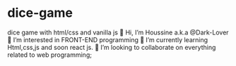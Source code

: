# dice-game
dice game with html/css and vanilla js
👋 Hi, I’m Houssine a.k.a @Dark-Lover
👀 I’m interested in FRONT-END programming
🌱 I’m currently learning Html,css,js and soon react js.
💞️ I’m looking to collaborate on everything related to web programming;
